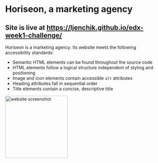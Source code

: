 # Horiseon, a marketing agency

## Site is live at https://ljenchik.github.io/edx-week1-challenge/

Horiseon is a marketing agency. Its website meets the following accessibility standards:

* Semantic HTML elements can be found throughout the source code
* HTML elements follow a logical structure independent of styling and positioning
* Image and icon elements contain accessible `alt` attributes
* Heading attributes fall in sequential order
* Title elements contain a concise, descriptive title


<p float="center">
<img src="assets/images/horiseon.png" alt="website screenshot" width="200"/>
</p>
